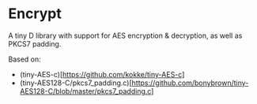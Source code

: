 # Encrypt

A tiny D library with support for AES encryption & decryption, as well as PKCS7 padding.

Based on:
* (tiny-AES-c)[https://github.com/kokke/tiny-AES-c]
* (tiny-AES128-C/pkcs7_padding.c)[https://github.com/bonybrown/tiny-AES128-C/blob/master/pkcs7_padding.c]
